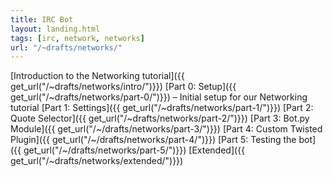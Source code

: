 ```yaml
---
title: IRC Bot
layout: landing.html
tags: [irc, network, networks]
url: "/~drafts/networks/"
---
```



[Introduction to the Networking tutorial]({{ get_url("/~drafts/networks/intro/")}})
[Part 0: Setup]({{ get_url("/~drafts/networks/part-0/")}}) – Initial setup for our Networking tutorial
[Part 1: Settings]({{ get_url("/~drafts/networks/part-1/")}})
[Part 2: Quote Selector]({{ get_url("/~drafts/networks/part-2/")}})
[Part 3: Bot.py Module]({{ get_url("/~/drafts/networks/part-3/")}})
[Part 4: Custom Twisted Plugin]({{ get_url("/~/drafts/networks/part-4/")}})
[Part 5: Testing the bot]({{ get_url("/~/drafts/networks/part-5/")}})
[Extended]({{ get_url("/~drafts/networks/extended/")}})